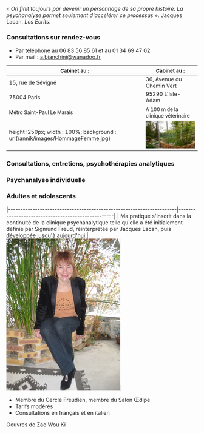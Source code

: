 « *On finit toujours par devenir un personnage de sa propre histoire. La psychanalyse permet seulement d'accélérer ce processus* ». Jacques Lacan, *Les Ecrits*.

<div id='rdv'>
<h3>Consultations sur rendez-vous</h3>
<ul>
<li>Par téléphone  au 06 83 56 85 61 et au 01 34 69 47 02</li>
<li>Par mail : <a href="mailto:a.bianchini@wanadoo.fr">a.bianchini@wanadoo.fr</a></li>
</ul>
</div>


| <FONT size="2pt"> Cabinet au :   </FONT>           | <FONT size="2pt"> Cabinet au :   </FONT>  |
|----------------------------------------------------|-----------------|
|15, rue de Sévigné 				     | 36, Avenue du Chemin Vert |
| 75004 Paris                                        | 95290 L'Isle-Adam|
| <FONT size="2pt"> Métro Saint-Paul Le Marais   </FONT>     |   <FONT size="2pt"> A 100 m de la clinique vétérinaire   </FONT>  |
|height :250px; width : 100%; background : url(/annik/images/HommageFemme.jpg)| ![test](images/l-isle-adam.jpg )|



### Consultations, entretiens, psychothérapies analytiques

### Psychanalyse individuelle

### Adultes et adolescents



|---------------------------------------------------------------------|---------------------------------------------------|
| Ma pratique s'inscrit dans la continuité de la clinique psychanalytique telle qu'elle a été initialement définie par Sigmund Freud, réinterprétée par Jacques Lacan, puis développée jusqu'à aujourd'hui.|  ![test](images/annik.jpg )|

	
- Membre du Cercle Freudien, membre du Salon Œdipe
- Tarifs modérés
- Consultations en français et en italien 

Oeuvres de Zao Wou Ki
